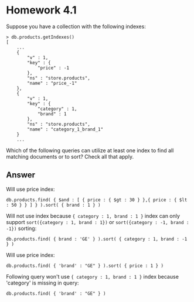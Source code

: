 # Homework 4.1

Suppose you have a collection with the following indexes:

```
> db.products.getIndexes()
[
    ...
	{
		"v" : 1,
		"key" : {
			"price" : -1
		},
		"ns" : "store.products",
		"name" : "price_-1"
	},
	{
		"v" : 1,
		"key" : {
			"category" : 1,
			"brand" : 1
		},
		"ns" : "store.products",
		"name" : "category_1_brand_1"
	}
    ...
```

Which of the following queries can utilize at least one index to find all matching documents or to sort? Check all that apply.

## Answer

Will use price index:
```
db.products.find( { $and : [ { price : { $gt : 30 } },{ price : { $lt : 50 } } ] } ).sort( { brand : 1 } )
```

Will not use index because ```{ category : 1, brand : 1 }``` index can only support ```sort({category : 1, brand : 1})``` or ```sort({category : -1, brand : -1})``` sorting:  
```
db.products.find( { brand : 'GE' } ).sort( { category : 1, brand : -1 } )
```

Will use price index:
```
db.products.find( { 'brand' : "GE" } ).sort( { price : 1 } )
```

Following query won't use ```{ category : 1, brand : 1 }``` index because 'category' is missing in query: 
```
db.products.find( { 'brand' : "GE" } )